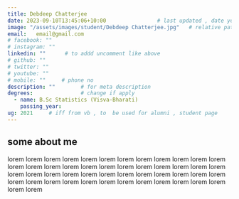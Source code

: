 ```yaml
---
title: Debdeep Chatterjee               
date: 2023-09-10T13:45:06+10:00                # last updated , date you change
image: "/assets/images/student/Debdeep Chatterjee.jpg"   # relative path 
email:   email@gmail.com
# facebook: ""        
# instagram: ""
linkedin: ""      # to addd uncomment like above
# github: ""              
# twitter: ""
# youtube: ""
# mobile: ""     # phone no
description: ""        # for meta description
degrees:               # change if apply
  - name: B.Sc Statistics (Visva-Bharati)            
    passing_year:  
ug: 2021     # iff from vb , to  be used for alumni , student page
---
```

 
## some about me
lorem lorem lorem lorem lorem lorem lorem lorem lorem lorem lorem lorem lorem lorem lorem lorem lorem lorem lorem lorem lorem lorem lorem lorem lorem lorem lorem lorem lorem lorem lorem lorem lorem lorem lorem lorem lorem lorem lorem lorem lorem lorem lorem lorem lorem lorem lorem lorem lorem lorem 